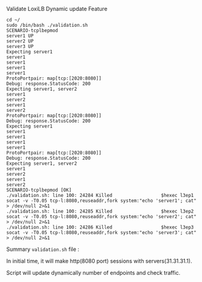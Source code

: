 

Validate LoxiLB Dynamic update Feature

```
cd ~/
sudo /bin/bash ./validation.sh
SCENARIO-tcplbepmod
server1 UP
server2 UP
server3 UP
Expecting server1
server1
server1
server1
server1
ProtoPortpair: map[tcp:[2020:8080]]
Debug: response.StatusCode: 200
Expecting server1, server2
server1
server2
server1
server2
ProtoPortpair: map[tcp:[2020:8080]]
Debug: response.StatusCode: 200
Expecting server1
server1
server1
server1
server1
ProtoPortpair: map[tcp:[2020:8080]]
Debug: response.StatusCode: 200
Expecting server1, server2
server1
server2
server1
server2
SCENARIO-tcplbepmod [OK]
./validation.sh: line 100: 24284 Killed                  $hexec l3ep1 socat -v -T0.05 tcp-l:8080,reuseaddr,fork system:"echo 'server1'; cat" > /dev/null 2>&1
./validation.sh: line 100: 24285 Killed                  $hexec l3ep2 socat -v -T0.05 tcp-l:8080,reuseaddr,fork system:"echo 'server2'; cat" > /dev/null 2>&1
./validation.sh: line 100: 24286 Killed                  $hexec l3ep3 socat -v -T0.05 tcp-l:8080,reuseaddr,fork system:"echo 'server3'; cat" > /dev/null 2>&1
```

Summary `validation.sh` file :

In initial time, it will make http(8080 port) sessions with servers(31.31.31.1).

Script will update dynamically number of endpoints and check traffic.

